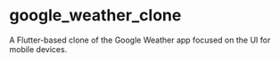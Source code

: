 # google_weather_clone

A Flutter-based clone of the Google Weather app focused on the UI for mobile devices.
